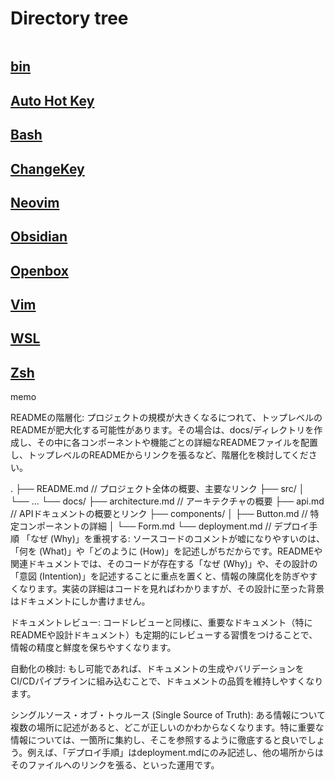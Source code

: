 # Directory tree

```

```

## [bin](./bin/README_bin.md)
## [Auto Hot Key](./ahk/README_ahk.md)
## [Bash](./bash/README_bash.md)
## [ChangeKey](./chgkey/README_chgkey.md)
## [Neovim](./nvim/README_nvim.md)
## [Obsidian](./obsidian/README_obsidian.md)
## [Openbox](./openbox/README_openbox.md)
## [Vim](./vim/README_vim.md)
## [WSL](./wsl/README_wsl.md)
## [Zsh](./zsh/README_zsh.md)


memo

READMEの階層化: プロジェクトの規模が大きくなるにつれて、トップレベルのREADMEが肥大化する可能性があります。その場合は、docs/ディレクトリを作成し、その中に各コンポーネントや機能ごとの詳細なREADMEファイルを配置し、トップレベルのREADMEからリンクを張るなど、階層化を検討してください。

.
├── README.md             // プロジェクト全体の概要、主要なリンク
├── src/
│   └── ...
└── docs/
    ├── architecture.md   // アーキテクチャの概要
    ├── api.md            // APIドキュメントの概要とリンク
    ├── components/
    │   ├── Button.md     // 特定コンポーネントの詳細
    │   └── Form.md
    └── deployment.md     // デプロイ手順
「なぜ (Why)」を重視する: ソースコードのコメントが嘘になりやすいのは、「何を (What)」や「どのように (How)」を記述しがちだからです。READMEや関連ドキュメントでは、そのコードが存在する「なぜ (Why)」や、その設計の「意図 (Intention)」を記述することに重点を置くと、情報の陳腐化を防ぎやすくなります。実装の詳細はコードを見ればわかりますが、その設計に至った背景はドキュメントにしか書けません。

ドキュメントレビュー: コードレビューと同様に、重要なドキュメント（特にREADMEや設計ドキュメント）も定期的にレビューする習慣をつけることで、情報の精度と鮮度を保ちやすくなります。

自動化の検討: もし可能であれば、ドキュメントの生成やバリデーションをCI/CDパイプラインに組み込むことで、ドキュメントの品質を維持しやすくなります。

シングルソース・オブ・トゥルース (Single Source of Truth): ある情報について複数の場所に記述があると、どこが正しいのかわからなくなります。特に重要な情報については、一箇所に集約し、そこを参照するように徹底すると良いでしょう。例えば、「デプロイ手順」はdeployment.mdにのみ記述し、他の場所からはそのファイルへのリンクを張る、といった運用です。
